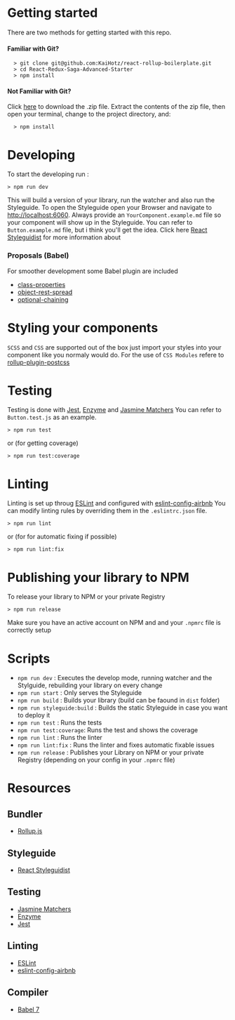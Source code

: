 # Getting started

There are two methods for getting started with this repo.

#### Familiar with Git?

```
  > git clone git@github.com:KaiHotz/react-rollup-boilerplate.git
  > cd React-Redux-Saga-Advanced-Starter
  > npm install
```

#### Not Familiar with Git?
Click [here](https://github.com/KaiHotz/react-rollup-boilerplate/archive/master.zip) to download the .zip file.  Extract the contents of the zip file, then open your terminal, change to the project directory, and:

```
  > npm install
```


# Developing

To start the developing run :

```
> npm run dev
```

This will build a version of your library, run the watcher and also run the Styleguide.
To open the Styleguide open your Browser and navigate to [http://localhost:6060](http://localhost:6060).
Always provide an `YourComponent.example.md` file so your component will show up in the Styleguide.
You can refer to `Button.example.md` file, but i think you'll get the idea.
Click here [React Styleguidist](https://react-styleguidist.js.org/) for more information about

### Proposals (Babel)
For smoother development some Babel plugin are included
- [class-properties](https://github.com/babel/babel/tree/master/packages/babel-plugin-proposal-class-properties)
- [object-rest-spread](https://github.com/babel/babel/tree/master/packages/babel-plugin-proposal-object-rest-spread)
- [optional-chaining](https://github.com/babel/babel/tree/master/packages/babel-plugin-proposal-optional-chaining)

# Styling your components

`SCSS` and `CSS` are supported out of the box just import your styles into your component like you normaly would do.
For the use of  `CSS Modules` refere to [rollup-plugin-postcss](https://github.com/egoist/rollup-plugin-postcss)

# Testing

Testing is done with [Jest](https://facebook.github.io/jest/), [Enzyme](http://airbnb.io/enzyme/) and [Jasmine Matchers](https://github.com/JamieMason/Jasmine-Matchers)
You can refer to `Button.test.js` as an example.
```
> npm run test
```
or (for getting coverage)
```
> npm run test:coverage
```


# Linting

Linting is set up throug [ESLint](https://eslint.org/) and configured with  [eslint-config-airbnb](https://www.npmjs.com/package/eslint-config-airbnb)
You can modify linting rules by overriding them in the `.eslintrc.json` file.

```
> npm run lint
```
or (for for automatic fixing if possible)
```
> npm run lint:fix
```

# Publishing your library to NPM

To release your library to NPM or your private Registry
```
> npm run release
```
Make sure you have an active account on NPM and and your `.npmrc` file is correctly setup

# Scripts

- `npm run dev` : Executes the develop mode, running watcher and the Stylguide, rebuilding your library on every change
- `npm run start` : Only serves the Styleguide
- `npm run build` : Builds your library  (build can be faound in `dist` folder)
- `npm run styleguide:build` : Builds the static Styleguide in case you want to deploy it
- `npm run test` : Runs the tests
- `npm run test:coverage`: Runs the test and shows the coverage
- `npm run lint` : Runs the linter
- `npm run lint:fix` : Runs the linter and fixes automatic fixable issues
- `npm run release` : Publishes your Library on NPM or your private Registry (depending on your config in your `.npmrc` file)


# Resources

## Bundler
- [Rollup.js](https://rollupjs.org/guide/en)

## Styleguide
- [React Styleguidist](https://react-styleguidist.js.org/)

## Testing
- [Jasmine Matchers](https://github.com/JamieMason/Jasmine-Matchers)
- [Enzyme](http://airbnb.io/enzyme/)
- [Jest](https://facebook.github.io/jest/)

## Linting
- [ESLint](https://eslint.org/)
- [eslint-config-airbnb](https://www.npmjs.com/package/eslint-config-airbnb)

## Compiler
- [Babel 7](https://babeljs.io/)
